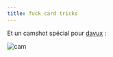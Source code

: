 ```yaml
---
title: fuck card tricks
---
```


Et un camshot spécial pour [davux](http://etudiants.insia.org/~dammouia/blog)
:

![cam](./pics/cam/2003-10/thb_cam_1110032105.jpg)

